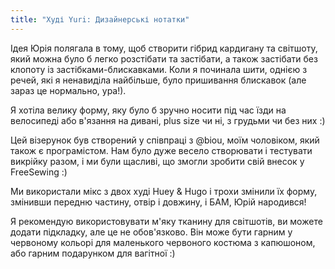 ```yaml
---
title: "Худі Yuri: Дизайнерські нотатки"
---
```


Ідея Юрія полягала в тому, щоб створити гібрид кардигану та світшоту, який можна було б легко розстібати та застібати, а також застібати без клопоту із застібками-блискавками. Коли я починала шити, однією з речей, які я ненавиділа найбільше, було пришивання блискавок (але зараз це нормально, ура!).

Я хотіла велику форму, яку було б зручно носити під час їзди на велосипеді або в'язання на дивані, plus size чи ні, з грудьми чи без них :)

Цей візерунок був створений у співпраці з @biou, моїм чоловіком, який також є програмістом. Нам було дуже весело створювати і тестувати викрійку разом, і ми були щасливі, що змогли зробити свій внесок у FreeSewing :)

Ми використали мікс з двох худі Huey & Hugo і трохи змінили їх форму, змінивши передню частину, отвір і довжину, і БАМ, Юрій народився!

Я рекомендую використовувати м'яку тканину для світшотів, ви можете додати підкладку, але це не обов'язково. Він може бути гарним у червоному кольорі для маленького червоного костюма з капюшоном, або гарним подарунком для вагітної :)


